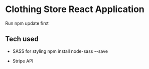 # Clothing Store React Application
Run npm update first

## Tech used
- SASS for styling npm install node-sass --save

- Stripe API